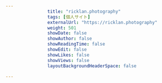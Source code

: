 ---
                title: "ricklan.photography"
                tags: [個人サイト]
                externalUrl: "https://ricklan.photography"
                weight: 501
                showDate: false
                showAuthor: false
                showReadingTime: false
                showEdit: false
                showLikes: false
                showViews: false
                layoutBackgroundHeaderSpace: false
                ---

